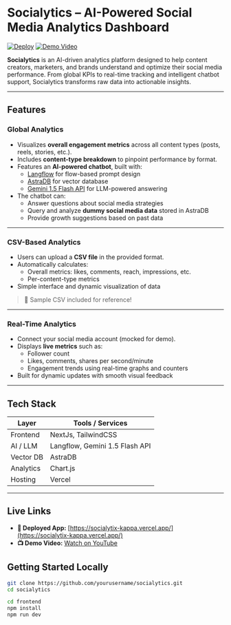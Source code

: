
# Socialytics – AI-Powered Social Media Analytics Dashboard

[![Deploy](https://img.shields.io/badge/Deployed%20App-Click%20Here-blue)](https://socialytix-kappa.vercel.app/)
[![Demo Video](https://img.shields.io/badge/Watch%20Demo-YouTube-red)](https://www.youtube.com/watch?v=DUSaSaHtjDQ)

**Socialytics** is an AI-driven analytics platform designed to help content creators, marketers, and brands understand and optimize their social media performance. From global KPIs to real-time tracking and intelligent chatbot support, Socialytics transforms raw data into actionable insights.

---

##  Features

### Global Analytics

- Visualizes **overall engagement metrics** across all content types (posts, reels, stories, etc.).
- Includes **content-type breakdown** to pinpoint performance by format.
- Features an **AI-powered chatbot**, built with:
  - [Langflow](https://github.com/logspace-ai/langflow) for flow-based prompt design
  - [AstraDB](https://www.datastax.com/astra) for vector database
  - [Gemini 1.5 Flash API](https://deepmind.google/technologies/gemini/) for LLM-powered answering
- The chatbot can:
  - Answer questions about social media strategies
  - Query and analyze **dummy social media data** stored in AstraDB
  - Provide growth suggestions based on past data

---

### CSV-Based Analytics

- Users can upload a **CSV file** in the provided format.
- Automatically calculates:
  - Overall metrics: likes, comments, reach, impressions, etc.
  - Per-content-type metrics
- Simple interface and dynamic visualization of data

> 📎 Sample CSV included for reference!

---

### Real-Time Analytics

- Connect your social media account (mocked for demo).
- Displays **live metrics** such as:
  - Follower count
  - Likes, comments, shares per second/minute
  - Engagement trends using real-time graphs and counters
- Built for dynamic updates with smooth visual feedback

---

## Tech Stack

| Layer        | Tools / Services                               |
|--------------|------------------------------------------------|
| Frontend     | NextJs, TailwindCSS                             |
| AI / LLM     | Langflow, Gemini 1.5 Flash API                 |
| Vector DB    | AstraDB                                        |
| Analytics    | Chart.js
| Hosting      | Vercel                                         |

---

## Live Links

- **🚀 Deployed App:** [https://socialytix-kappa.vercel.app/](https://socialytix-kappa.vercel.app/)
- **📺 Demo Video:** [Watch on YouTube](https://www.youtube.com/watch?v=DUSaSaHtjDQ)

## Getting Started Locally
```bash
git clone https://github.com/yourusername/socialytics.git
cd socialytics

cd frontend
npm install
npm run dev
